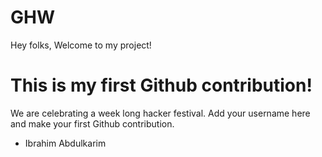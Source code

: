 # GHW

Hey folks,
Welcome to my project!

# This is my first Github contribution!

We are celebrating a week long hacker festival. Add your username here and make your first Github contribution.
- Ibrahim Abdulkarim